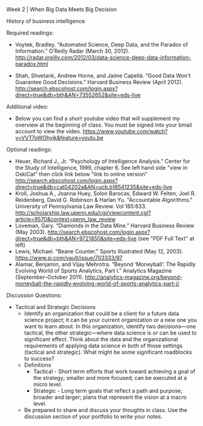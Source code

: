 Week 2 | When Big Data Meets Big Decision

History of business intelligence

Required readings:

* Voytek, Bradley. “Automated Science, Deep Data, and the Paradox of Information.” O’Reilly Radar (March 30, 2012). http://radar.oreilly.com/2012/03/data-science-deep-data-information-paradox.html

* Shah, Shvetank, Andrew Horne, and Jaime Capellá. “Good Data Won't Guarantee Good Decisions.” Harvard Business Review (April 2012). http://search.ebscohost.com/login.aspx?direct=true&db=bth&AN=73552652&site=eds-live

Additional video:
* Below you can find a short youtube video that will supplement my overview at the beginning of class. You must be signed into your bmail account to view the video. https://www.youtube.com/watch?v=VVT7oWOhyjk&feature=youtu.be

Optional readings:
* Heuer, Richard J., Jr. “Psychology of Intelligence Analysis.” Center for the Study of Intelligence, 1999, chapter 6.  See left hand side "view in OskiCat" then click link below "link to online version" http://search.ebscohost.com/login.aspx?direct=true&db=cat04202a&AN=ucb.b18541235&site=eds-live 
* Kroll, Joshua A., Joanna Huey, Solon Barocas, Edward W. Felten, Joel R. Reidenberg, David G. Robinson & Harlan Yu. "Accountable Algorithms." University of Pennsylvania Law Review. Vol 165:633. http://scholarship.law.upenn.edu/cgi/viewcontent.cgi?article=9570&context=penn_law_review
* Loveman, Gary. “Diamonds in the Data Mine.” Harvard Business Review (May 2003). http://search.ebscohost.com/login.aspx?direct=true&db=bth&AN=9721850&site=eds-live 
(see "PDF Full Text" at left)
* Lewis, Michael. “Beane Counter.” Sports Illustrated (May 12, 2003). https://www.si.com/vault/issue/703333/97
* Alamar, Benjamin, and Vijay Mehrotra. “Beyond ‘Moneyball’: The Rapidly Evolving World of Sports Analytics, Part I.” Analytics Magazine (September–October 2011). http://analytics-magazine.org/beyond-moneyball-the-rapidly-evolving-world-of-sports-analytics-part-i/

Discussion Questions:
* Tactical and Strategic Decisions 
  * Identify an organization that could be a client for a future data science project; it can be your current organization or a new one you want to learn about. In this organization, identify two decisions—one tactical, the other strategic—where data science is or can be used to significant effect. Think about the data and the organizational requirements of applying data science in both of those settings (tactical and strategic). What might be some significant roadblocks to success?  
  * Definitions
    * Tactical - Short term efforts that work toward achieving a goal of the strategy; smaller and more focused; can be executed at a micro level.
    * Strategic - Long term goals that reflect a path and purpose; broader and larger; plans that represent the vision at a macro level.
  * Be prepared to share and discuss your thoughts in class. Use the discussion section of your portfolio to write your notes.

